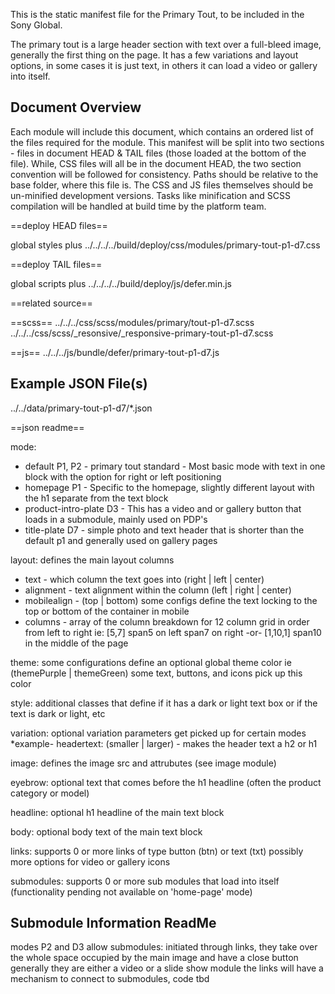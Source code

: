 This is the static manifest file for the Primary Tout, to be included in the Sony Global. 

The primary tout is a large header section with text over a full-bleed image, generally the first thing on the page. It has a few variations and layout options, in some cases it is just text, in others it can load a video or gallery into itself.

Document Overview
-----------------

Each module will include this document, which contains an ordered list of the files required for the module. This manifest will be split into two sections - files in document HEAD & TAIL files (those loaded at the bottom of the file). While, CSS files will all be in the document HEAD, the two section convention will be followed for consistency. Paths should be relative to the base folder, where this file is. The CSS and JS files themselves should be un-minified development versions. Tasks like minification and SCSS compilation will be handled at build time by the platform team.


==deploy HEAD files==

global styles plus
../../../../build/deploy/css/modules/primary-tout-p1-d7.css

==deploy TAIL files==

global scripts plus
../../../../build/deploy/js/defer.min.js


==related source==

==scss==
../../../css/scss/modules/primary/tout-p1-d7.scss
../../../css/scss/_resonsive/_responsive-primary-tout-p1-d7.scss

==js==
../../../js/bundle/defer/primary-tout-p1-d7.js


Example JSON File(s)
--------------------

../../data/primary-tout-p1-d7/*.json

==json readme==

mode:
* default P1, P2 - primary tout standard - Most basic mode with text in one block with the option for right or left positioning
* homepage P1 - Specific to the homepage, slightly different layout with the h1 separate from the text block
* product-intro-plate D3 - This has a video and or gallery button that loads in a submodule, mainly used on PDP's 
* title-plate D7 - simple photo and text header that is shorter than the default p1 and generally used on gallery pages

layout: defines the main layout columns
  * text - which column the text goes into (right | left | center)
  * alignment - text alignment within the column (left | right | center)
  * mobilealign - (top | bottom) some configs define the text locking to the top or bottom of the container in mobile
  * columns - array of the column breakdown for 12 column grid in order from left to right ie: [5,7] span5 on left span7 on right -or- [1,10,1] span10 in the middle of the page 

theme: some configurations define an optional global theme color ie (themePurple | themeGreen) some text, buttons, and icons pick up this color

style: additional classes that define if it has a dark or light text box or if the text is dark or light, etc

variation: optional variation parameters get picked up for certain modes
  *example- headertext: (smaller | larger) - makes the header text a h2 or h1

image: defines the image src and attrubutes (see image module)

eyebrow: optional text that comes before the h1 headline (often the product category or model)

headline: optional h1 headline of the main text block

body: optional body text of the main text block

links: supports 0 or more links of type button (btn) or text (txt) possibly more options for video or gallery icons

submodules: supports 0 or more sub modules that load into itself (functionality pending not available on 'home-page' mode)




Submodule Information ReadMe
----------------------------

modes P2 and D3 allow submodules: 
initiated through links, they take over the whole space occupied by the main image and have a close button
generally they are either a video or a slide show module
the links will have a mechanism to connect to submodules, code tbd

